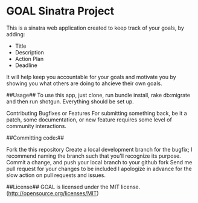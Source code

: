 # GOAL Sinatra Project

This is a sinatra web application created to keep track of your goals, by adding:

* Title
* Description
* Action Plan
* Deadline

It will help keep you accountable for your goals and motivate you by showing you what others are doing to ahcieve their own goals.

##Usage##
To use this app, just clone, run bundle install, rake db:migrate and then run shotgun. Everything should be set up.

Contributing Bugfixes or Features
For submitting something back, be it a patch, some documentation, or new feature requires some level of community interactions.

##Committing code:##

Fork the this repository
Create a local development branch for the bugfix; I recommend naming the branch such that you'll recognize its purpose.
Commit a change, and push your local branch to your github fork
Send me pull request for your changes to be included
I apologize in advance for the slow action on pull requests and issues.

##License##
GOAL is licensed under the MIT license. (http://opensource.org/licenses/MIT)
